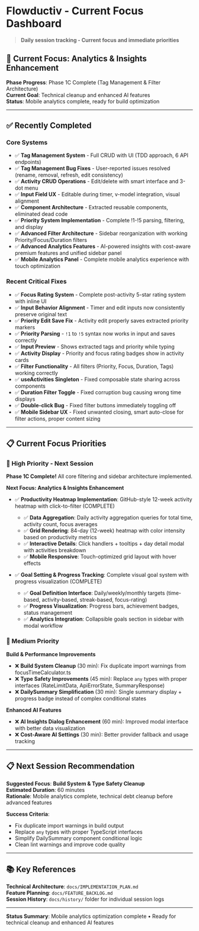 # Flowductiv - Current Focus Dashboard

> **Daily session tracking - Current focus and immediate priorities**

## 🎯 **Current Focus: Analytics & Insights Enhancement**

**Phase Progress**: Phase 1C Complete (Tag Management & Filter Architecture)  
**Current Goal**: Technical cleanup and enhanced AI features  
**Status**: Mobile analytics complete, ready for build optimization

---

## ✅ **Recently Completed**

### **Core Systems**
- ✅ **Tag Management System** - Full CRUD with UI (TDD approach, 6 API endpoints)
- ✅ **Tag Management Bug Fixes** - User-reported issues resolved (rename, removal, refresh, edit consistency)
- ✅ **Activity CRUD Operations** - Edit/delete with smart interface and 3-dot menu
- ✅ **Input Field UX** - Editable during timer, v-model integration, visual alignment
- ✅ **Component Architecture** - Extracted reusable components, eliminated dead code
- ✅ **Priority System Implementation** - Complete !1-!5 parsing, filtering, and display
- ✅ **Advanced Filter Architecture** - Sidebar reorganization with working Priority/Focus/Duration filters
- ✅ **Advanced Analytics Features** - AI-powered insights with cost-aware premium features and unified sidebar panel
- ✅ **Mobile Analytics Panel** - Complete mobile analytics experience with touch optimization

### **Recent Critical Fixes**
- ✅ **Focus Rating System** - Complete post-activity 5-star rating system with inline UI
- ✅ **Input Behavior Alignment** - Timer and edit inputs now consistently preserve original text
- ✅ **Priority Edit Save Fix** - Activity edit properly saves extracted priority markers  
- ✅ **Priority Parsing** - `!1` to `!5` syntax now works in input and saves correctly
- ✅ **Input Preview** - Shows extracted tags and priority while typing
- ✅ **Activity Display** - Priority and focus rating badges show in activity cards
- ✅ **Filter Functionality** - All filters (Priority, Focus, Duration, Tags) working correctly
- ✅ **useActivities Singleton** - Fixed composable state sharing across components
- ✅ **Duration Filter Toggle** - Fixed corruption bug causing wrong time displays
- ✅ **Double-click Bug** - Fixed filter buttons immediately toggling off
- ✅ **Mobile Sidebar UX** - Fixed unwanted closing, smart auto-close for filter actions, proper content sizing

---

## 📋 **Current Focus Priorities**

### **🎯 High Priority - Next Session**

**Phase 1C Complete!** All core filtering and sidebar architecture implemented.

**Next Focus: Analytics & Insights Enhancement**
- ✅ **Productivity Heatmap Implementation**: GitHub-style 12-week activity heatmap with click-to-filter (COMPLETE)
  - ✅ **Data Aggregation**: Daily activity aggregation queries for total time, activity count, focus averages
  - ✅ **Grid Rendering**: 84-day (12-week) heatmap with color intensity based on productivity metrics  
  - ✅ **Interactive Details**: Click handlers + tooltips + day detail modal with activities breakdown
  - ✅ **Mobile Responsive**: Touch-optimized grid layout with hover effects

- ✅ **Goal Setting & Progress Tracking**: Complete visual goal system with progress visualization (COMPLETE)
  - ✅ **Goal Definition Interface**: Daily/weekly/monthly targets (time-based, activity-based, streak-based, focus-rating)
  - ✅ **Progress Visualization**: Progress bars, achievement badges, status management
  - ✅ **Analytics Integration**: Collapsible goals section in sidebar with modal workflow

### **🎨 Medium Priority**

**Build & Performance Improvements**
- ❌ **Build System Cleanup** (30 min): Fix duplicate import warnings from focusTimeCalculator.ts
- ❌ **Type Safety Improvements** (45 min): Replace `any` types with proper interfaces (RateLimitData, ApiErrorState, SummaryResponse)
- ❌ **DailySummary Simplification** (30 min): Single summary display + progress badge instead of complex conditional states

**Enhanced AI Features**
- ❌ **AI Insights Dialog Enhancement** (60 min): Improved modal interface with better data visualization
- ❌ **Cost-Aware AI Settings** (30 min): Better provider fallback and usage tracking


---

## **📋 Next Session Recommendation**

**Suggested Focus**: **Build System & Type Safety Cleanup**  
**Estimated Duration**: 60 minutes  
**Rationale**: Mobile analytics complete, technical debt cleanup before advanced features

**Success Criteria**:
- Fix duplicate import warnings in build output
- Replace `any` types with proper TypeScript interfaces
- Simplify DailySummary component conditional logic
- Clean lint warnings and improve code quality

---

## 📚 **Key References**

**Technical Architecture**: `docs/IMPLEMENTATION_PLAN.md`  
**Feature Planning**: `docs/FEATURE_BACKLOG.md`  
**Session History**: `docs/history/` folder for individual session logs  

---

**Status Summary**: Mobile analytics optimization complete • Ready for technical cleanup and enhanced AI features